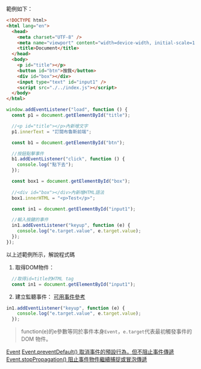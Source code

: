 
範例如下：
```html
<!DOCTYPE html>
<html lang="en">
  <head>
    <meta charset="UTF-8" />
    <meta name="viewport" content="width=device-width, initial-scale=1.0" />
    <title>Document</title>
  </head>
  <body>
    <p id="title"></p>
    <button id="btn">按我</button>
    <div id="box"></div>
    <input type="text" id="input1" />
    <script src="./../index.js"></script>
  </body>
</html>
```

```javascript
window.addEventListener("load", function () {
  const p1 = document.getElementById("title");

  //<p id="title"></p>內新增文字
  p1.innerText = "訂閱布魯斯前端";

  const b1 = document.getElementById("btn");

  //按鈕點擊事件
  b1.addEventListener("click", function () {
    console.log("點下去");
  });

  const box1 = document.getElementById("box");
  
  //<div id="box"></div>內新增HTML語法
  box1.innerHTML = "<p>Test</p>";

  const in1 = document.getElementById("input1");

  //輸入按鍵的事件
  in1.addEventListener("keyup", function (e) {
    console.log("e.target.value", e.target.value);
  });
});
```

以上述範例所示，解說程式碼
1. 取得DOM物件：
```javascript
  //取得id=title的HTML tag
  const in1 = document.getElementById("input1");
```

2. 建立監聽事件：
[可用事件參考](https://developer.mozilla.org/zh-CN/docs/Web/Events)
```javascript
in1.addEventListener("keyup", function (e) {
    console.log("e.target.value", e.target.value);
  });
```

> function(e)的e參數等同於事件本身`Event`，`e.target`代表最初觸發事件的 DOM 物件。

[Event](https://developer.mozilla.org/zh-TW/docs/Web/API/Event#%E6%96%B9%E6%B3%95)
[Event.preventDefault() 取消事件的預設行為，但不阻止事件傳遞](https://developer.mozilla.org/zh-TW/docs/Web/API/Event/preventDefault)
[Event.stopPropagation() 阻止事件物件繼續捕捉或冒泡傳遞](https://developer.mozilla.org/zh-TW/docs/Web/API/Event/stopPropagation)
